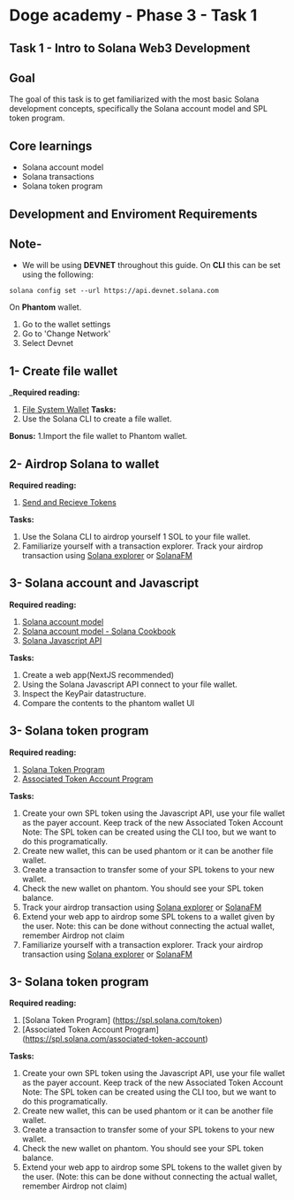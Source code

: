 # Doge academy -  Phase 3 - Task 1

## Task 1 - Intro to Solana Web3 Development

## Goal
The goal of this task is to get familiarized with the most basic Solana development concepts, specifically the Solana account model and SPL token program.

## Core learnings
- Solana account model
- Solana transactions
- Solana token program

## Development and Enviroment Requirements

## Note-
* We will be using __DEVNET__ throughout this guide.
On __CLI__ this can be set using the following:
```
solana config set --url https://api.devnet.solana.com
```

On __Phantom__ wallet.
1. Go to the wallet settings
2. Go to 'Change Network'
3. Select Devnet


## 1- Create file wallet
___Required reading:__
1. [File System Wallet](https://docs.solana.com/wallet-guide/file-system-wallet)
__Tasks:__
1. Use the Solana CLI to create a file wallet.

__Bonus:__
1.Import the file wallet to Phantom wallet.
 
 
## 2- Airdrop Solana to wallet
__Required reading:__
1. [Send and Recieve Tokens](https://docs.solana.com/cli/transfer-tokens)

__Tasks:__ 
1. Use the Solana CLI to airdrop yourself 1 SOL to your file wallet.
2. Familiarize yourself with a transaction explorer. Track your airdrop transaction using [Solana explorer](https://explorer.solana.com/) or [SolanaFM](https://solana.fm/)


## 3- Solana account and Javascript
__Required reading:__
 1. [Solana account model](https://docs.solana.com/developing/programming-model/accounts)
 2. [Solana account model - Solana Cookbook](https://solanacookbook.com/core-concepts/accounts.html#account-model)
 3. [Solana Javascript API](https://docs.solana.com/developing/clients/javascript-api#connecting-to-a-wallet)
 
 __Tasks:__
 1. Create a web app(NextJS recommended)
 2. Using the Solana Javascript API connect to your file wallet.
 3. Inspect the KeyPair datastructure.
 4. Compare the contents to the phantom wallet UI

 ## 3- Solana token program
__Required reading:__
 1. [Solana Token Program](https://spl.solana.com/token)
 2. [Associated Token Account Program](https://spl.solana.com/associated-token-account)
 
 __Tasks:__
 1. Create your own SPL token using the Javascript API, use your file wallet as the payer account. Keep track of the new Associated Token Account
 Note: The SPL token can be created using the CLI too, but we want to do this programatically.
 2. Create new wallet, this can be used phantom or it can be another file wallet.
 2. Create a transaction to transfer some of your SPL tokens to your new wallet.
 3. Check the new wallet on phantom. You should see your SPL token balance.
 4. Track your airdrop transaction using [Solana explorer](https://explorer.solana.com/) or [SolanaFM](https://solana.fm/)
 5. Extend your web app to airdrop some SPL tokens to a wallet given by the user. 
 Note: this can be done without connecting the actual wallet, remember Airdrop not claim
 6. Familiarize yourself with a transaction explorer. Track your airdrop transaction using [Solana explorer](https://explorer.solana.com/) or [SolanaFM](https://solana.fm/)


 ## 3- Solana token program
__Required reading:__
 1. [Solana Token Program] (https://spl.solana.com/token)
 2. [Associated Token Account Program] (https://spl.solana.com/associated-token-account)
 
 __Tasks:__
 1. Create your own SPL token using the Javascript API, use your file wallet as the payer account. Keep track of the new Associated Token Account
 Note: The SPL token can be created using the CLI too, but we want to do this programatically.
 2. Create new wallet, this can be used phantom or it can be another file wallet.
 2. Create a transaction to transfer some of your SPL tokens to your new wallet.
 3. Check the new wallet on phantom. You should see your SPL token balance.
 4. Extend your web app to airdrop some SPL tokens to the wallet given by the user. (Note: this can be done without connecting the actual wallet, remember Airdrop not claim)
 

